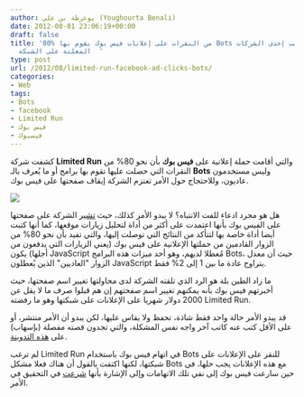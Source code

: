 ```yaml
---
author: يوغرطة بن علي (Youghourta Benali)
date: 2012-08-01 23:06:19+00:00
draft: false
title: '80% من النقرات على إعلانات فيس بوك يقوم بها Bots وليس بشر، حسب إحدى الشركات
  المعلنة على الشبكة  '
type: post
url: /2012/08/limited-run-facebook-ad-clicks-bots/
categories:
- Web
tags:
- Bots
- facebook
- Limited Run
- فيس بوك
- فيسبوك
---
```


كشفت شركة **Limited Run** والتي أقامت حملة إعلانية على **فيس بوك** بأن نحو 80% من النقرات التي حصلت عليها تقوم بها برامج أو ما يُعرف بالـ **Bots** وليس مستخدمون عاديون، وللاحتجاج حول الأمر تعتزم الشركة إيقاف صفحتها على فيس بوك.




[![](http://www.it-scoop.com/wp-content/uploads/2012/08/Facebook-ads.jpg)
](http://www.it-scoop.com/wp-content/uploads/2012/08/Facebook-ads.jpg)




هل هو مجرد ادعاء للفت الانتباه؟ لا يبدو الأمر كذلك، حيث [تشير](https://www.facebook.com/limitedpressing/posts/209534972507958) الشركة على صفحتها على الفيس بوك بأنها اعتمدت على أكثر من أداة لتحليل زيارات موقعها، كما أنها كتبت أيضا أداة خاصة بها لتتأكد من النتائج التي توصلت إليها، والتي تفيد بأن نحو 80% من الزوار القادمين من حملتها الإعلانية على فيس بوك (يعني الزيارات التي يدفعون من أجلها) يكون JavaScript مُعطلا لديهم، وهو أحد ميزات هذه البرامج Bots، حيث أن معدل الزوار "العاديين" الذين يُعطلون JavaScript يتراوح عادة ما بين 1 إلى 2% فقط.




ما زاد الطين بلة هو الرد الذي تلقته الشركة لدى محاولتها تغيير اسم صفحتها، حيث أخبرتهم فيس بوك بأنه يمكنهم تغيير اسم صفحتهم إن هم قبلوا صرف ما لا يقل عن 2000 دولار شهريا على الإعلانات على شبكتها وهو ما رفضته Limited Run.




قد يبدو الأمر حالة واحد فقط شاذة، تحفظ ولا يقاس عليها، لكن يبدو أن الأمر منتشر، أو على الأقل كتب عنه كاتب آخر واجه نفس المشكلة، والتي تجدون قصته مفصلة (بإسهاب) على [هذه التدوينة](http://wahanegi.com/do-not-advertise-on-facebook-until-you-read-this/).




لم ترغب Limited Run في اتهام فيس بوك باستخدام Bots للنقر على الإعلانات على شبكتها، لكنها اكتفت بالقول أن هناك فعلا مشكل Bots مع هذه الإعلانات يجب حلها، في حين سارعت فيس بوك إلى نفي تلك الاتهامات وإلى الإشارة بأنها [شرعت](http://techcrunch.com/2012/07/30/startup-claims-80-of-its-facebook-ad-clicks-are-coming-from-bots/) في التحقيق في الأمر.
